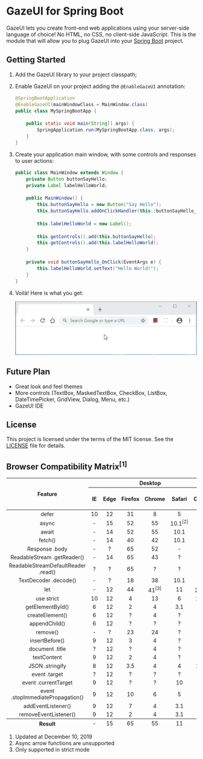 # GazeUI for Spring Boot

GazeUI lets you create front-end web applications using your server-side language of choice! No HTML, no CSS, no client-side JavaScript. This is the module that will allow you to plug GazeUI into your [Spring Boot](https://spring.io/projects/spring-boot) project.

## Getting Started

1. Add the GazeUI library to your project classpath;

2. Enable GazeUI on your project adding the `@EnableGazeUI` annotation:

    ```java
    @SpringBootApplication
    @EnableGazeUI(mainWindowClass = MainWindow.class)
    public class MySpringBootApp {
        
        public static void main(String[] args) {
            SpringApplication.run(MySpringBootApp.class, args);
        }
    }
    ```

3. Create your application main window, with some controls and responses to user actions:

    ```java
    public class MainWindow extends Window {
        private Button buttonSayHello;
        private Label labelHelloWorld;
        
        public MainWindow() {
            this.buttonSayHello = new Button("Say Hello");
            this.buttonSayHello.addOnClickHandler(this::buttonSayHello_OnClick);
            
            this.labelHelloWorld = new Label();
            
            this.getControls().add(this.buttonSayHello);
            this.getControls().add(this.labelHelloWorld);
        }
        
        private void buttonSayHello_OnClick(EventArgs e) {
            this.labelHelloWorld.setText("Hello World!");
        }
    }
    ```

4. Voilà! Here is what you get:

    ![alt text](docs/HelloWorld.gif)

## Future Plan

- Great look and feel themes
- More controls (TextBox, MaskedTextBox, CheckBox, ListBox, DateTimePicker, GridView, Dialog, Menu, etc.)
- GazeUI IDE

## License

This project is licensed under the terms of the MIT license. See the [LICENSE](LICENSE) file for details.

## Browser Compatibility Matrix<sup>[1]</sup>

<table>
<thead>
    <tr>
        <th rowspan="2">Feature</th>
        <th colspan="6">Desktop</th>
        <th colspan="6">Mobile</th>
        <th rowspan="2">Global Usage</th>
    </tr>
    <tr>
        <th>IE</th>
        <th>Edge</th>
        <th>Firefox</th>
        <th>Chrome</th>
        <th>Safari</th>
        <th>Opera</th>
        <th>iOS (Safari)</th>
        <th>Android (WebView)</th>
        <th>Opera Mobile</th>
        <th>Android (Chrome)</th>
        <th>Android (Firefox)</th>
        <th>Android (Samsung Internet)</th>
    </tr>
</thead>
<tbody>
    <tr>
        <td align="center">defer</td>
        <td align="center">10</td>
        <td align="center">12</td>
        <td align="center">31</td>
        <td align="center">8</td>
        <td align="center">5</td>
        <td align="center">15</td>
        <td align="center">5</td>
        <td align="center">3</td>
        <td align="center">46</td>
        <td align="center">78</td>
        <td align="center">68</td>
        <td align="center">4</td>
        <td align="center">97.39%</td>
    </tr>
    <tr>
        <td align="center">async</td>
        <td align="center">-</td>
        <td align="center">15</td>
        <td align="center">52</td>
        <td align="center">55</td>
        <td align="center">10.1<sup>[2]</sup></td>
        <td align="center">42</td>
        <td align="center">10.3<sup>[2]</sup></td>
        <td align="center">76</td>
        <td align="center">46</td>
        <td align="center">78</td>
        <td align="center">68</td>
        <td align="center">6.2</td>
        <td align="center">91.76%</td>
    </tr>
    <tr>
        <td align="center">await</td>
        <td align="center">-</td>
        <td align="center">14</td>
        <td align="center">52</td>
        <td align="center">55</td>
        <td align="center">10.1</td>
        <td align="center">42</td>
        <td align="center">10.3</td>
        <td align="center">76</td>
        <td align="center">46</td>
        <td align="center">78</td>
        <td align="center">68</td>
        <td align="center">6.2</td>
        <td align="center">89.1%</td>
    </tr>
    <tr>
        <td align="center">fetch()</td>
        <td align="center">-</td>
        <td align="center">14</td>
        <td align="center">40</td>
        <td align="center">42</td>
        <td align="center">10.1</td>
        <td align="center">29</td>
        <td align="center">10.3</td>
        <td align="center">76</td>
        <td align="center">46</td>
        <td align="center">78</td>
        <td align="center">68</td>
        <td align="center">4</td>
        <td align="center">93.81%</td>
    </tr>
    <tr>
        <td align="center">Response .body</td>
        <td align="center">-</td>
        <td align="center">?</td>
        <td align="center">65</td>
        <td align="center">52</td>
        <td align="center">-</td>
        <td align="center">39</td>
        <td align="center">-</td>
        <td align="center">76</td>
        <td align="center">46</td>
        <td align="center">78</td>
        <td align="center">68</td>
        <td align="center">6.2</td>
        <td align="center">73.94%</td>
    </tr>
    <tr>
        <td align="center">ReadableStream .getReader()</td>
        <td align="center">-</td>
        <td align="center">14</td>
        <td align="center">65</td>
        <td align="center">43</td>
        <td align="center">?</td>
        <td align="center">30</td>
        <td align="center">?</td>
        <td align="center">76</td>
        <td align="center">46</td>
        <td align="center">78</td>
        <td align="center">68</td>
        <td align="center">4</td>
        <td align="center">75.3%</td>
    </tr>
    <tr>
        <td align="center">ReadableStreamDefaultReader .read()</td>
        <td align="center">?</td>
        <td align="center">?</td>
        <td align="center">65</td>
        <td align="center">?</td>
        <td align="center">?</td>
        <td align="center">?</td>
        <td align="center">?</td>
        <td align="center">?</td>
        <td align="center">?</td>
        <td align="center">?</td>
        <td align="center">68</td>
        <td align="center">?</td>
        <td align="center">3.86%</td>
    </tr>
    <tr>
        <td align="center">TextDecoder .decode()</td>
        <td align="center">-</td>
        <td align="center">?</td>
        <td align="center">18</td>
        <td align="center">38</td>
        <td align="center">10.1</td>
        <td align="center">25</td>
        <td align="center">10.3</td>
        <td align="center">76</td>
        <td align="center">?</td>
        <td align="center">78</td>
        <td align="center">68</td>
        <td align="center">?</td>
        <td align="center">87.56%</td>
    </tr>
    <tr>
        <td align="center">let</td>
        <td align="center">-</td>
        <td align="center">12</td>
        <td align="center">44</td>
        <td align="center">41<sup>[3]</sup></td>
        <td align="center">11</td>
        <td align="center">28<sup>[3]</sup></td>
        <td align="center">11</td>
        <td align="center">76</td>
        <td align="center">46</td>
        <td align="center">78</td>
        <td align="center">68</td>
        <td align="center">4<sup>[3]</sup></td>
        <td align="center">92.83%</td>
    </tr>
    <tr>
        <td align="center">use strict</td>
        <td align="center">10</td>
        <td align="center">12</td>
        <td align="center">4</td>
        <td align="center">13</td>
        <td align="center">6</td>
        <td align="center">12.1</td>
        <td align="center">5</td>
        <td align="center">3</td>
        <td align="center">12</td>
        <td align="center">78</td>
        <td align="center">68</td>
        <td align="center">4</td>
        <td align="center">97.89%</td>
    </tr>
    <tr>
        <td align="center">getElementById()</td>
        <td align="center">6</td>
        <td align="center">12</td>
        <td align="center">2</td>
        <td align="center">4</td>
        <td align="center">3.1</td>
        <td align="center">10</td>
        <td align="center">3.2</td>
        <td align="center">?</td>
        <td align="center">12</td>
        <td align="center">78</td>
        <td align="center">68</td>
        <td align="center">4</td>
        <td align="center">93.93%</td>
    </tr>
    <tr>
        <td align="center">createElement()</td>
        <td align="center">6</td>
        <td align="center">12</td>
        <td align="center">?</td>
        <td align="center">4</td>
        <td align="center">?</td>
        <td align="center">?</td>
        <td align="center">?</td>
        <td align="center">?</td>
        <td align="center">?</td>
        <td align="center">78</td>
        <td align="center">68</td>
        <td align="center">?</td>
        <td align="center">76.28%</td>
    </tr>
    <tr>
        <td align="center">appendChild()</td>
        <td align="center">6</td>
        <td align="center">12</td>
        <td align="center">?</td>
        <td align="center">?</td>
        <td align="center">?</td>
        <td align="center">?</td>
        <td align="center">?</td>
        <td align="center">?</td>
        <td align="center">?</td>
        <td align="center">78</td>
        <td align="center">68</td>
        <td align="center">?</td>
        <td align="center">67.33%</td>
    </tr>
    <tr>
        <td align="center">remove()</td>
        <td align="center">-</td>
        <td align="center">?</td>
        <td align="center">23</td>
        <td align="center">24</td>
        <td align="center">?</td>
        <td align="center">15</td>
        <td align="center">7</td>
        <td align="center">4.4</td>
        <td align="center">46</td>
        <td align="center">78</td>
        <td align="center">68</td>
        <td align="center">4</td>
        <td align="center">94.69%</td>
    </tr>
    <tr>
        <td align="center">insertBefore()</td>
        <td align="center">9</td>
        <td align="center">12</td>
        <td align="center">3</td>
        <td align="center">4</td>
        <td align="center">?</td>
        <td align="center">?</td>
        <td align="center">?</td>
        <td align="center">2.1</td>
        <td align="center">?</td>
        <td align="center">78</td>
        <td align="center">68</td>
        <td align="center">?</td>
        <td align="center">78.27%</td>
    </tr>
    <tr>
        <td align="center">document .title</td>
        <td align="center">?</td>
        <td align="center">12</td>
        <td align="center">?</td>
        <td align="center">4</td>
        <td align="center">?</td>
        <td align="center">?</td>
        <td align="center">?</td>
        <td align="center">?</td>
        <td align="center">?</td>
        <td align="center">78</td>
        <td align="center">68</td>
        <td align="center">?</td>
        <td align="center">74.58%</td>
    </tr>
    <tr>
        <td align="center">textContent</td>
        <td align="center">9</td>
        <td align="center">12</td>
        <td align="center">2</td>
        <td align="center">4</td>
        <td align="center">?</td>
        <td align="center">10</td>
        <td align="center">?</td>
        <td align="center">?</td>
        <td align="center">12</td>
        <td align="center">78</td>
        <td align="center">68</td>
        <td align="center">4</td>
        <td align="center">98.74%</td>
    </tr>
    <tr>
        <td align="center">JSON .stringify</td>
        <td align="center">8</td>
        <td align="center">12</td>
        <td align="center">3.5</td>
        <td align="center">4</td>
        <td align="center">4</td>
        <td align="center">11.5</td>
        <td align="center">?</td>
        <td align="center">?</td>
        <td align="center">12</td>
        <td align="center">78</td>
        <td align="center">68</td>
        <td align="center">4</td>
        <td align="center">84.04%</td>
    </tr>
    <tr>
        <td align="center">event .target</td>
        <td align="center">?</td>
        <td align="center">12</td>
        <td align="center">?</td>
        <td align="center">?</td>
        <td align="center">?</td>
        <td align="center">?</td>
        <td align="center">?</td>
        <td align="center">?</td>
        <td align="center">?</td>
        <td align="center">78</td>
        <td align="center">68</td>
        <td align="center">?</td>
        <td align="center">69.63%</td>
    </tr>
    <tr>
        <td align="center">event .currentTarget</td>
        <td align="center">9</td>
        <td align="center">12</td>
        <td align="center">?</td>
        <td align="center">?</td>
        <td align="center">10</td>
        <td align="center">?</td>
        <td align="center">10</td>
        <td align="center">?</td>
        <td align="center">?</td>
        <td align="center">78</td>
        <td align="center">68</td>
        <td align="center">?</td>
        <td align="center">80.43%</td>
    </tr>
    <tr>
        <td align="center">event .stopImmediatePropagation()</td>
        <td align="center">9</td>
        <td align="center">12</td>
        <td align="center">10</td>
        <td align="center">6</td>
        <td align="center">5</td>
        <td align="center">15</td>
        <td align="center">5</td>
        <td align="center">?</td>
        <td align="center">46</td>
        <td align="center">78</td>
        <td align="center">68</td>
        <td align="center">4</td>
        <td align="center">93.71%</td>
    </tr>
    <tr>
        <td align="center">addEventListener()</td>
        <td align="center">9</td>
        <td align="center">12</td>
        <td align="center">7</td>
        <td align="center">4</td>
        <td align="center">3.1</td>
        <td align="center">10</td>
        <td align="center">3.2</td>
        <td align="center">2.1</td>
        <td align="center">12</td>
        <td align="center">78</td>
        <td align="center">68</td>
        <td align="center">4</td>
        <td align="center">98.74%</td>
    </tr>
    <tr>
        <td align="center">removeEventListener()</td>
        <td align="center">9</td>
        <td align="center">12</td>
        <td align="center">2</td>
        <td align="center">4</td>
        <td align="center">3.1</td>
        <td align="center">10</td>
        <td align="center">3.2</td>
        <td align="center">2.1</td>
        <td align="center">12</td>
        <td align="center">78</td>
        <td align="center">68</td>
        <td align="center">4</td>
        <td align="center">94.07%</td>
    </tr>
</tbody>
<tfoot>
    <tr>
        <th>Result</th>
        <td align="center">-</td>
        <td align="center">15</td>
        <td align="center">65</td>
        <td align="center">55</td>
        <td align="center">11</td>
        <td align="center">42</td>
        <td align="center">11</td>
        <td align="center">76</td>
        <td align="center">46</td>
        <td align="center">78</td>
        <td align="center">68</td>
        <td align="center">6.2</td>
        <td align="center">3.86%</td>
    </tr>
</tfoot>
</table>

1. Updated at December 10, 2019
2. Async arrow functions are unsupported
3. Only supported in strict mode